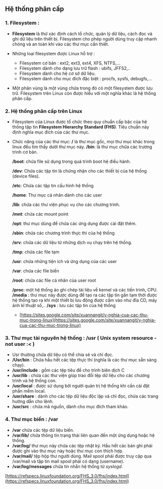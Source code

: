 ﻿## Hệ thống phân cấp

### 1. Filesystem :
- **Filesystem** là thứ xác định cách tổ chức, quản lý dữ liệu, cách đọc và ghi dữ liệu trên thiết bị. Filesystem cho phép người dùng truy cập nhanh chóng và an toàn khi vào các thư mục cần thiết.
- Những loại filesystem được Linux hỗ trợ :

	-	Filesystem cơ bản : ext2, ext3, ext4, XFS, NTFS,...
	-	Filesystem dành cho dạng lưu trữ flash : ubifs, JFFS2,..
	-	Filesystem dành cho hệ cơ sở dữ liệu.
	-	Filesystem dành cho mục đích đặc biệt : procfs, sysfs, debugfs,...

- Một phân vùng là một vùng chứa trong đó có một filesystem được lưu trữ. Filesystem trên Linux còn được hiểu với một nghĩa khác là hệ thống phân cấp.

### 2. Hệ thống phân cấp trên Linux
- Filesystem của Linux được tổ chức theo quy chuẩn cấp bậc của hệ thống tập tin **Filesystem Hierarchy Standard (FHS)**. Tiêu chuẩn này định nghĩa mục đích của các thư mục.
- Chức năng của các thư mục:  **/**  là thư mục gốc, mọi thư mục khác trong linux đều tìm thấy dưới thư mục này. **/bin**: là thư mục chứa các trương trình cơ bản.

	**/boot**: chứa file sử dụng trong quá trình boot hệ điều hành.

	**/dev**: Chứa các tập tin là chứng nhận cho các thiết bị của hệ thống (device files).

	**/etc**: Chứa các tập tin cấu hình hệ thống

	**/home**: Thư mục cá nhân dành cho các user

	**/lib**: chứa các thư viện phục vụ cho các chương trình.

	**/mnt**: chứa các mount point

	**/opt**: thư mục dùng để chứa các ứng dụng được cài đặt thêm.

	**/sbin**: chứa các chương trình thực thi của hệ thống

	**/srv**: chứa các dữ liệu từ những dịch vụ chạy trên hệ thống.

	**/tmp**: chứa các file tạm

	**/usr**: chứa những tiện ích và ứng dụng của các user

	**/var**: chứa các file biến

	**/root**: chứa các file cá nhân của user root

	**/proc**: một hệ thống ảo ghi chép tài liệu về kernel và các tiến trình, CPU.
	**/media** : thư mục này được dùng để tạo ra các tập tin gắn tạm thời được hệ thống tạo ra khi một thiết bị lưu động được cắm vào như đĩa CD, máy ảnh kĩ thuật số,..
	**/sys** : lưu các tập tin của hệ thống
	
	- [https://sites.google.com/site/xuannangit/y-nghia-cua-cac-thu-muc-trong-linux](https://sites.google.com/site/xuannangit/y-nghia-cua-cac-thu-muc-trong-linux)

### 3. Thư mục tài nguyên hệ thống : /usr ( Unix system resource - not user :< )
- Usr thường chứa dữ liệu có thể chia sẻ và chỉ đọc.
- **/Usr/bin** : Chứa hầu hết các tệp thực thi (nghĩa là các thư mục sẫn sàng chạy).
- **/usr/include** : gồm các tệp tiêu đề cho trình biên dịch C
- **/usr/lib** : chứa các thư viện giúp trao đổi tệp dữ liệu cho các chương trình và hệ thống con.
- **/usr/local** : được sử dụng bởi người quản trị hệ thống khi cần cài đặt phần mềm local.
- **/usr/share** : dành cho các tệp dữ liệu độc lập và chỉ đọc, chứa các trang hướng dẫn cho lệnh.
- **/usr/src** : chứa mã nguồn, dành cho mục đích tham khảo.

### 4. Thư mục biến : /var 
- **/var** chứa các tệp dữ liệu biến.
- **/var/lib/** chứa thông tin trạng thái liên quan đến một ứng dụng hoặc hệ thống. 
- **/var/log/** thư mục này chứa các tệp nhật ký. Hầu hết các bản ghi phải được ghi vào thư mục này hoặc thư mục con thích hợp.
- **/var/mail/** tệp hộp thư người dùng. Mail spool phải được truy cập qua /var/mail và tập tin mail spool phải có dạng (username).
- **/var/log/messages** chứa tin nhắn hệ thống từ *syslogd*.


[https://refspecs.linuxfoundation.org/FHS_3.0/fhs/index.html](https://refspecs.linuxfoundation.org/FHS_3.0/fhs/index.html)

